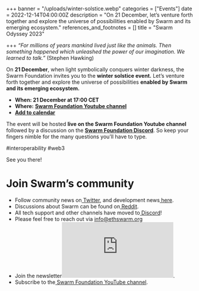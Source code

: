 +++
banner = "/uploads/winter-solstice.webp"
categories = ["Events"]
date = 2022-12-14T04:00:00Z
description = "On 21 December, let’s venture forth together and explore the universe of possibilities enabled by Swarm and its emerging ecosystem."
references_and_footnotes = []
title = "Swarm Odyssey 2023"

+++
_“For millions of years mankind lived just like the animals. Then something happened which unleashed the power of our imagination. We learned to talk.”_ (Stephen Hawking)

On **21 December**, when light symbolically conquers winter darkness, the Swarm Foundation invites you to the **winter solstice event.** Let’s venture forth together and explore the universe of possibilities **enabled by Swarm and its emerging ecosystem.**

* **When: 21 December at 17:00 CET**
* **Where:** [**Swarm Foundation Youtube channel**](https://youtu.be/8cILZnmIf3Q)
* [**Add to calendar**](https://www.addevent.com/event/yL15737122)

The event will be hosted **live on the Swarm Foundation Youtube channel** followed by a discussion on the [**Swarm Foundation Discord**](https://discord.com/channels/799027393297514537/801438093927776286). So keep your fingers nimble for the many questions you’ll have to type.

\#interoperability #web3

See you there!

# Join Swarm’s community

* Follow community news on[ Twitter](https://twitter.com/ethswarmhive), and development news[ here](https://twitter.com/ethswarm).
* Discussions about Swarm can be found on[ Reddit](https://www.reddit.com/r/ethswarm/).
* All tech support and other channels have moved to[ Discord](https://discord.gg/wdghaQsGq5)!
* Please feel free to reach out via [info@ethswarm.org](mailto:info@ethswarm.org)
* Join the newsletter![ Subscribe here](https://www.ethswarm.org/newsletter.html).
* Subscribe to the[ Swarm Foundation YouTube channel](https://www.youtube.com/channel/UCu6ywn9MTqdREuE6xuRkskA/videos).

[](https://medium.com/tag/events?source=post_page-----188b21daf28e---------------events-----------------)
